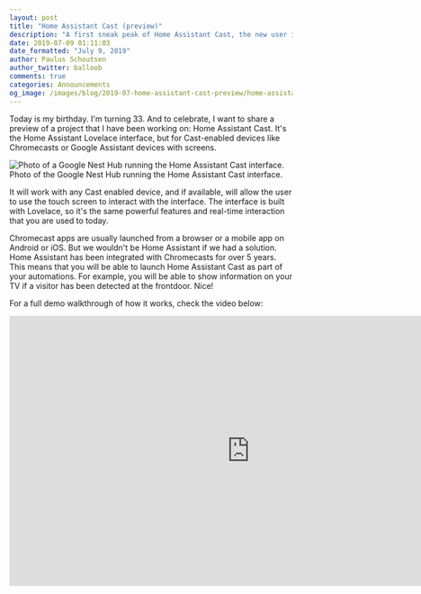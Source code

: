 ```yaml
---
layout: post
title: "Home Assistant Cast (preview)"
description: "A first sneak peak of Home Assistant Cast, the new user interface that will run on Cast-enabled devices."
date: 2019-07-09 01:11:03
date_formatted: "July 9, 2019"
author: Paulus Schoutsen
author_twitter: balloob
comments: true
categories: Announcements
og_image: /images/blog/2019-07-home-assistant-cast-preview/home-assistant-cast.jpg
---
```


Today is my birthday. I'm turning 33. And to celebrate, I want to share a preview of a project that I have been working on: Home Assistant Cast. It's the Home Assistant Lovelace interface, but for Cast-enabled devices like Chromecasts or Google Assistant devices with screens.

<p class='img'>
<img src='/images/blog/2019-07-home-assistant-cast-preview/home-assistant-cast.jpg' alt='Photo of a Google Nest Hub running the Home Assistant Cast interface.'>
Photo of the Google Nest Hub running the Home Assistant Cast interface.
</p>

It will work with any Cast enabled device, and if available, will allow the user to use the touch screen to interact with the interface. The interface is built with Lovelace, so it's the same powerful features and real-time interaction that you are used to today.

Chromecast apps are usually launched from a browser or a mobile app on Android or iOS. But we wouldn't be Home Assistant if we had a solution. Home Assistant has been integrated with Chromecasts for over 5 years. This means that you will be able to launch Home Assistant Cast as part of your automations. For example, you will be able to show information on your TV if a visitor has been detected at the frontdoor. Nice!

For a full demo walkthrough of how it works, check the video below:

<div class="videoWrapper">
  <iframe width="853" height="480" src="https://www.youtube-nocookie.com/embed/Y1IcFukTuPY" frameborder="0" allow="autoplay; encrypted-media" allowfullscreen></iframe>
</div>
